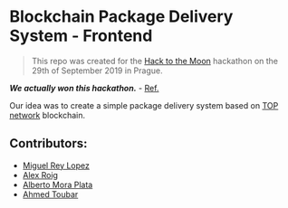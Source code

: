 # Blockchain Package Delivery System - Frontend

> This repo was created for the [Hack to the Moon](https://hacktothemoon.com/) hackathon on the 29th of September 2019 in Prague. 


***We actually won this hackathon.*** - [Ref.](https://medium.com/@topnetwork/hack-to-the-moon-recap-projects-winners-and-more-24258b44073a)

Our idea was to create a simple package delivery system based on [TOP network](https://www.topnetwork.org/) blockchain. 

## Contributors:
 - [Miguel Rey Lopez](https://github.com/migreylopez)
 - [Alex Roig](https://github.com/keponer)
 - [Alberto Mora Plata](https://github.com/albermorap)
 - [Ahmed Toubar](https://github.com/toubar/)
